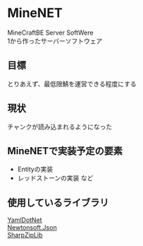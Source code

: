 ﻿# MineNET
MineCraftBE Server SoftWere  
1から作ったサーバーソフトウェア

## 目標
とりあえず、最低限鯖を運営できる程度にする

## 現状
チャンクが読み込まれるようになった

## MineNETで実装予定の要素
- Entityの実装
- レッドストーンの実装
など

## 使用しているライブラリ
[YamlDotNet](https://github.com/aaubry/YamlDotNet)  
[Newtonsoft.Json](https://github.com/JamesNK/Newtonsoft.Json)  
[SharpZipLib](https://github.com/icsharpcode/SharpZipLib)